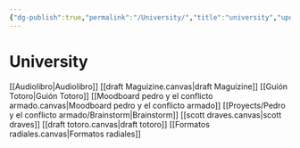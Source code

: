 ```yaml
---
{"dg-publish":true,"permalink":"/University/","title":"university","updated":"2024-02-07T11:09:24.796-05:00"}
---
```



# University
[[Audiolibro\|Audiolibro]]
[[draft Maguizine.canvas\|draft Maguizine]]
[[Guión Totoro\|Guión Totoro]]
[[Moodboard pedro y el conflicto armado.canvas|Moodboard pedro y el conflicto armado]]
[[Proyects/Pedro y el conflicto armado/Brainstorm\|Brainstorm]]
[[scott draves.canvas|scott draves]]
[[draft totoro.canvas\|draft totoro]]
[[Formatos radiales.canvas\|Formatos radiales]]
